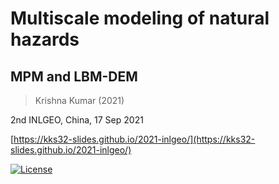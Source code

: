 # Multiscale modeling of natural hazards
## MPM and LBM-DEM
> Krishna Kumar (2021)

2nd INLGEO, China, 17 Sep 2021

[https://kks32-slides.github.io/2021-inlgeo/](https://kks32-slides.github.io/2021-inlgeo/)

[![License](https://img.shields.io/badge/license-cc--by--4.0-brightgreen.svg)](https://creativecommons.org/licenses/by/4.0/)
